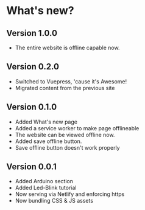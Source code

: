 # What's new?

Version 1.0.0
-------------

* The entire website is offline capable now.

Version 0.2.0
-------------

* Switched to Vuepress, 'cause it's Awesome!
* Migrated content from the previous site

Version 0.1.0
-------------

  * Added What's new page
  * Added a service worker to make page offlineable
  * The website can be viewed offline now.
  * Added save offline button.
  * Save offline button doesn't work properly

Version 0.0.1
-------------

  * Added Arduino section
  * Added Led-Blink tutorial
  * Now serving via Netlify and enforcing https
  * Now bundling CSS & JS assets